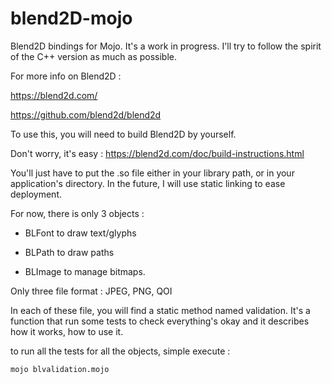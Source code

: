 # blend2D-mojo
Blend2D bindings for Mojo. It's a work in progress.
I'll try to follow the spirit of the C++ version as much as possible.


For more info on Blend2D : 

https://blend2d.com/

https://github.com/blend2d/blend2d


To use this, you will need to build Blend2D by yourself.

Don't worry, it's easy :
https://blend2d.com/doc/build-instructions.html

You'll just have to put the .so file either in your library path, or in your application's directory.
In the future, I will use static linking to ease deployment.


For now, there is only 3 objects :

- BLFont to draw text/glyphs

- BLPath to draw paths

- BLImage to manage bitmaps.

Only three file format : JPEG, PNG, QOI

In each of these file, you will find a static method named validation.
It's a function that run some tests to check everything's okay and it describes how it works, how to use it.

to run all the tests for all the objects, simple execute :
```
mojo blvalidation.mojo
```